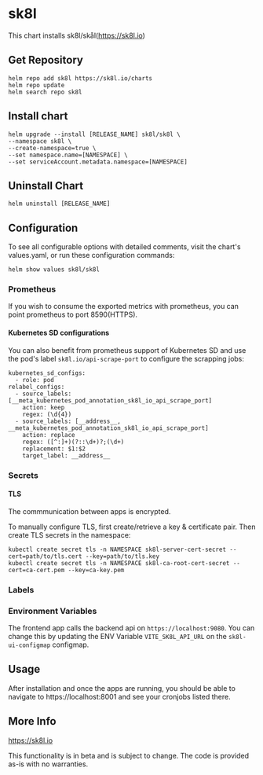 # sk8l

This chart installs sk8l/skål(https://sk8l.io)

## Get Repository

```
helm repo add sk8l https://sk8l.io/charts
helm repo update
helm search repo sk8l
```

## Install chart

```
helm upgrade --install [RELEASE_NAME] sk8l/sk8l \
--namespace sk8l \
--create-namespace=true \
--set namespace.name=[NAMESPACE] \
--set serviceAccount.metadata.namespace=[NAMESPACE]
```

## Uninstall Chart

```
helm uninstall [RELEASE_NAME]
```

## Configuration

To see all configurable options with detailed comments, visit the chart's values.yaml, or run these configuration commands:

```
helm show values sk8l/sk8l
```

### Prometheus

If you wish to consume the exported metrics with prometheus, you can point prometheus to port 8590(HTTPS).

#### Kubernetes SD configurations

You can also benefit from prometheus support of Kubernetes SD and use the pod's label `sk8l.io/api-scrape-port` to configure the scrapping jobs:

```
kubernetes_sd_configs:
  - role: pod
relabel_configs:
  - source_labels: [__meta_kubernetes_pod_annotation_sk8l_io_api_scrape_port]
    action: keep
    regex: (\d{4})
  - source_labels: [__address__, __meta_kubernetes_pod_annotation_sk8l_io_api_scrape_port]
    action: replace
    regex: ([^:]+)(?::\d+)?;(\d+)
    replacement: $1:$2
    target_label: __address__
```

### Secrets

#### TLS

The commmunication between apps is encrypted.

To manually configure TLS, first create/retrieve a key & certificate pair. Then create TLS secrets in the namespace:

```
kubectl create secret tls -n NAMESPACE sk8l-server-cert-secret --cert=path/to/tls.cert --key=path/to/tls.key
kubectl create secret tls -n NAMESPACE sk8l-ca-root-cert-secret --cert=ca-cert.pem --key=ca-key.pem
```

### Labels

### Environment Variables

The frontend app calls the backend api on `https://localhost:9080`. You can change this by updating the ENV Variable `VITE_SK8L_API_URL` on the `sk8l-ui-configmap` configmap.

## Usage

After installation and once the apps are running, you should be able to navigate to https://localhost:8001 and see your cronjobs listed there.

## More Info

https://sk8l.io

This functionality is in beta and is subject to change. The code is provided as-is with no warranties.
